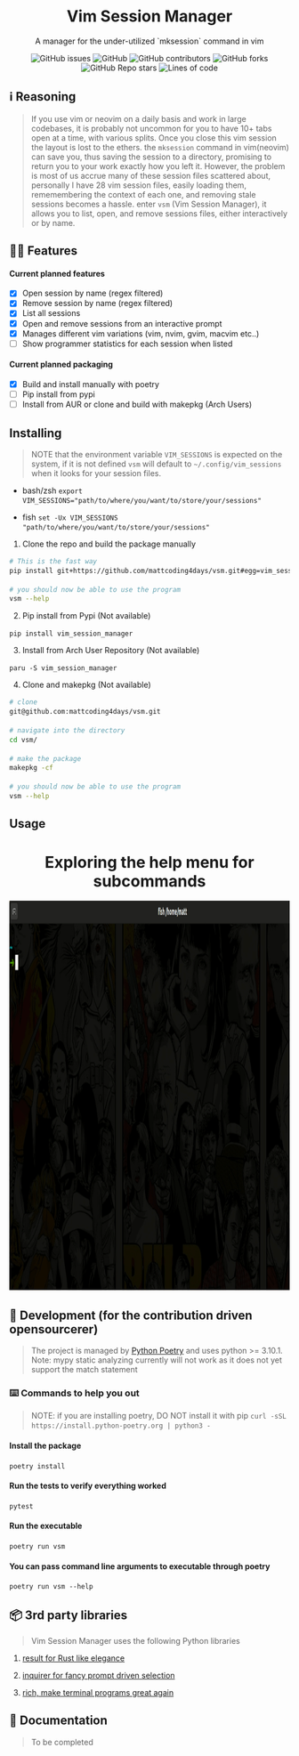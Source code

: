<div align="center">
  <h1>Vim Session Manager</h1>
  <p>A manager for the under-utilized `mksession` command in vim</p>
  <img alt="GitHub issues" src="https://img.shields.io/github/issues/mattcoding4days/vsm?color=red&logo=github&style=for-the-badge">
  <img alt="GitHub" src="https://img.shields.io/github/license/mattcoding4days/vsm?color=green&logo=github&style=for-the-badge">
  <img alt="GitHub contributors" src="https://img.shields.io/github/contributors/mattcoding4days/vsm?color=blue&logo=github&style=for-the-badge">
  <img alt="GitHub forks" src="https://img.shields.io/github/forks/mattcoding4days/vsm?logo=github&style=for-the-badge">
  <img alt="GitHub Repo stars" src="https://img.shields.io/github/stars/mattcoding4days/vsm?color=orange&logo=github&style=for-the-badge">
  <img alt="Lines of code" src="https://img.shields.io/tokei/lines/github/mattcoding4days/vsm?label=Source%20Lines%20of%20code&logo=github&style=for-the-badge">
</div>

## :information_source: Reasoning

> If you use vim or neovim on a daily basis and work in large codebases, it is probably not uncommon for you
> to have 10+ tabs open at a time, with various splits. Once you close this vim session the layout is lost to the ethers.
> the `mksession` command in vim(neovim) can save you, thus saving the session to a directory, promising to return you to your
> work exactly how you left it. However, the problem is most of us accrue many of these session files scattered about, personally
> I have 28 vim session files, easily loading them, rememembering the context of each one, and removing stale sessions becomes a hassle.
> enter `vsm` (Vim Session Manager), it allows you to list, open, and remove sessions files, either interactively or by name.

## :superhero_man: Features

#### Current planned features

  * [x] Open session by name (regex filtered)
  * [x] Remove session by name (regex filtered)
  * [x] List all sessions
  * [x] Open and remove sessions from an interactive prompt
  * [x] Manages different vim variations (vim, nvim, gvim, macvim etc..)
  * [ ] Show programmer statistics for each session when listed

#### Current planned packaging 

  * [x] Build and install manually with poetry
  * [ ] Pip install from pypi
  * [ ] Install from AUR or clone and build with makepkg (Arch Users)

## Installing

> NOTE that the environment variable `VIM_SESSIONS` is expected on the system,
> if it is not defined `vsm` will default to `~/.config/vim_sessions` when it looks
> for your session files.

* bash/zsh `export VIM_SESSIONS="path/to/where/you/want/to/store/your/sessions"`

* fish `set -Ux VIM_SESSIONS "path/to/where/you/want/to/store/your/sessions"`


1. Clone the repo and build the package manually 

```bash
# This is the fast way
pip install git+https://github.com/mattcoding4days/vsm.git#egg=vim_session_manager --user

# you should now be able to use the program
vsm --help
```

2. Pip install from Pypi (Not available)

`pip install vim_session_manager`

3. Install from Arch User Repository (Not available)

`paru -S vim_session_manager`

4. Clone and makepkg (Not available)

```bash
# clone
git@github.com:mattcoding4days/vsm.git

# navigate into the directory
cd vsm/

# make the package
makepkg -cf

# you should now be able to use the program
vsm --help
```

## Usage

<div align="center">
  <h1>Exploring the help menu for subcommands</h1>
  <img width="1300" height="700" src="assets/vsm_help.gif">
  <br>
</div>

## :construction_worker: Development (for the contribution driven opensourcerer)

> The project is managed by [Python Poetry](https://python-poetry.org/) and uses python >= 3.10.1.
> Note: mypy static analyzing currently will not work as it does not yet support the match statement

### :keyboard: Commands to help you out

> NOTE: if you are installing poetry, DO NOT install it with pip
> `curl -sSL https://install.python-poetry.org | python3 -`

#### Install the package
`poetry install`

#### Run the tests to verify everything worked
`pytest`

#### Run the executable
`poetry run vsm`

#### You can pass command line arguments to executable through poetry

`poetry run vsm --help`

## :package: 3rd party libraries

> Vim Session Manager uses the following Python libraries

1. [result for Rust like elegance](https://github.com/rustedpy/result)

2. [inquirer for fancy prompt driven selection](https://pypi.org/project/inquirer/)

3. [rich, make terminal programs great again](https://github.com/Textualize/rich)

## :scroll: Documentation

> To be completed
